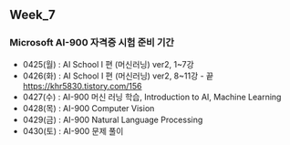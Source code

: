 ## Week_7
### Microsoft AI-900 자격증 시험 준비 기간 
- 0425(월) : AI School I 편 (머신러닝) ver2, 1~7강<br>
- 0426(화) : AI School I 편 (머신러닝) ver2, 8~11강 - 끝<br>
https://khr5830.tistory.com/156 <br>
- 0427(수) : AI-900 머신 러닝 학습, Introduction to AI, Machine Learning<br>
- 0428(목) : AI-900 Computer Vision<br>
- 0429(금) : AI-900 Natural Language Processing<br>
- 0430(토) : AI-900 문제 풀이







